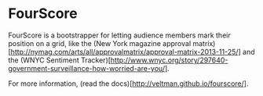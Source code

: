FourScore
=================

FourScore is a bootstrapper for letting audience members mark their position on a grid, like the (New York magazine approval matrix)[http://nymag.com/arts/all/approvalmatrix/approval-matrix-2013-11-25/] and the (WNYC Sentiment Tracker)[http://www.wnyc.org/story/297640-government-surveillance-how-worried-are-you/].

For more information, (read the docs)[http://veltman.github.io/fourscore/].